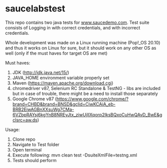 # saucelabstest

This repo contains two java tests for www.saucedemo.com. Test suite consists of Logging in with correct credentials, and with incorrect credentials.

Whole development was made on a Linux running machine (Pop!_OS 20.10) and thus it works on Linux for sure, but it should work on any other OS as well (only if the must haves for target OS are met)

Must haves:

1. JDK (http://jdk.java.net/15/)
2. JAVA_HOME environment variable properly set
3. Maven (https://maven.apache.org/download.cgi)
4. chromedriver v87, Selenium RC Standalone & TestNG - libs are included but in case of trouble, there might be a need to install those separately
5. Google Chrome v87 (https://www.google.com/chrome/?brand=CHBD&brand=BNSD&gclid=CjwKCAiA_eb-BRB2EiwAGBnXXsuWg7CMa-6VZbpRAYsj6kgYnB8NREyJtx_ziwUjIIXqorp2IksBQxoCuHwQAvD_BwE&gclsrc=aw.ds)

Usage:

1. Clone repo
2. Navigate to Test folder
3. Open terminal
4. Execute following:
      mvn clean test -DsuiteXmlFile=testng.xml
5. Tests should perform
